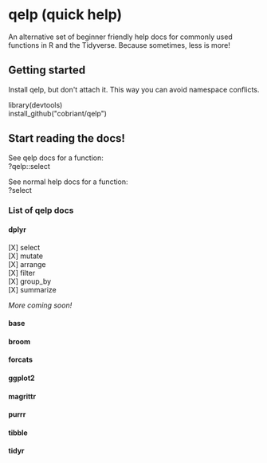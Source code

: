 # qelp (quick help)

An alternative set of beginner friendly help docs for commonly used functions in R and the Tidyverse. Because sometimes, less is more!

## Getting started

Install qelp, but don't attach it. This way you can avoid namespace conflicts.

library(devtools)  
install_github("cobriant/qelp")

## Start reading the docs!

See qelp docs for a function:  
?qelp::select

See normal help docs for a function:  
?select

### List of qelp docs

#### dplyr

[X] select  
[X] mutate  
[X] arrange  
[X] filter  
[X] group_by  
[X] summarize  

*More coming soon!*

#### base

#### broom

#### forcats

#### ggplot2

#### magrittr

#### purrr

#### tibble

#### tidyr
